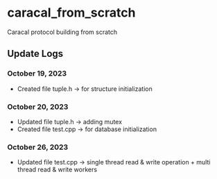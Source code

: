 # caracal_from_scratch
Caracal protocol building from scratch

## Update Logs
### October 19, 2023
* Created file tuple.h -> for structure initialization

### October 20, 2023
* Updated file tuple.h -> adding mutex
* Created file test.cpp -> for database initialization

### October 26, 2023
* Updated file test.cpp -> single thread read & write operation + multi thread read & write workers
